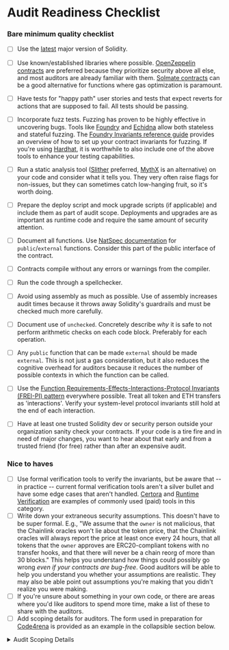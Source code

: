 # Audit Readiness Checklist

### Bare minimum quality checklist

- [ ]  Use the [latest](https://docs.soliditylang.org/en/latest/) major version of Solidity.
- [ ]  Use known/established libraries where possible. [OpenZeppelin contracts](https://github.com/OpenZeppelin/openzeppelin-contracts/) are preferred because they prioritize security above all else, and most auditors are already familiar with them. [Solmate contracts](https://github.com/Rari-Capital/solmate) can be a good alternative for functions where gas optimization is paramount.
- [ ]  Have tests for "happy path" user stories and tests that expect reverts for actions that are supposed to fail. All tests should be passing.
- [ ]  Incorporate fuzz tests. Fuzzing has proven to be highly effective in uncovering bugs. Tools like [Foundry](https://github.com/foundry-rs/foundry) and [Echidna](https://github.com/crytic/echidna) allow both stateless and stateful fuzzing. The [Foundry Invariants reference guide](https://book.getfoundry.sh/forge/invariant-testing?highlight=invariant#invariant-testing) provides an overview of how to set up your contract invariants for fuzzing. If you're using [Hardhat](https://github.com/NomicFoundation/hardhat), it is worthwhile to also include one of the above tools to enhance your testing capabilities.
- [ ]  Run a static analysis tool ([Slither](https://github.com/crytic/slither) preferred, [MythX](https://mythx.io/) is an alternative) on your code and consider what it tells you. They very often raise flags for non-issues, but they can sometimes catch low-hanging fruit, so it's worth doing.
- [ ]  Prepare the deploy script and mock upgrade scripts (if applicable) and include them as part of audit scope. Deployments and upgrades are as important as runtime code and require the same amount of security attention.
- [ ]  Document all functions. Use [NatSpec documentation](https://docs.soliditylang.org/en/develop/natspec-format.html) for `public`/`external` functions. Consider this part of the public interface of the contract.
- [ ]  Contracts compile without any errors or warnings from the compiler.
- [ ]  Run the code through a spellchecker.
- [ ]  Avoid using assembly as much as possible. Use of assembly increases audit times because it throws away Solidity's guardrails and must be checked much more carefully.
- [ ]  Document use of `unchecked`. Concretely describe *why* it is safe to not perform arithmetic checks on each code block. Preferably for each operation.
- [ ]  Any `public` function that can be made `external` should be made `external`. This is not just a gas consideration, but it also reduces the cognitive overhead for auditors because it reduces the number of possible contexts in which the function can be called.
- [ ]  Use the [Function Requirements-Effects-Interactions-Protocol Invariants (FREI-PI) pattern](https://www.nascent.xyz/idea/youre-writing-require-statements-wrong) everywhere possible. Treat all token and ETH transfers as 'interactions'. Verify your system-level protocol invariants still hold at the end of each interaction.
- [ ]  Have at least one trusted Solidity dev or security person outside your organization sanity check your contracts. If your code is a tire fire and in need of major changes, you want to hear about that early and from a trusted friend (for free) rather than after an expensive audit.


### Nice to haves

- [ ]  Use formal verification tools to verify the invariants, but be aware that -- in practice -- current formal verification tools aren't a silver bullet and have some edge cases that aren't handled. [Certora](https://www.certora.com/) and [Runtime Verification](https://runtimeverification.com/) are examples of commonly used (paid) tools in this category.
- [ ]  Write down your extraneous security assumptions. This doesn't have to be super formal. E.g., "We assume that the `owner` is not malicious, that the Chainlink oracles won't lie about the token price, that the Chainlink oracles will always report the price at least once every 24 hours, that all tokens that the `owner` approves are ERC20-compliant tokens with no transfer hooks, and that there will never be a chain reorg of more than 30 blocks." This helps you understand how things could possibly go wrong *even if your contracts are bug-free*. Good auditors will be able to help you understand you whether your assumptions are realistic. They may also be able point out assumptions you're making that you didn't realize you were making.
- [ ]  If you're unsure about something in your own code, or there are areas where you'd like auditors to spend more time, make a list of these to share with the auditors.
- [ ]  Add scoping details for auditors. The form used in preparation for [Code4rena](https://code4rena.com/) is provided as an example in the collapsible section below.
<details> <summary>Audit Scoping Details</summary>
  
  - If you have a public code repo, please share it here:
  - How many contracts are in scope?:
  - Total SLoC for these contracts?:
  - How many external imports are there?:
  - How many separate interfaces and struct definitions are there for the contracts within scope?:
  - Does most of your code generally use composition or inheritance?:
  - How many external calls?:
  - What is the overall line coverage percentage provided by your tests?:
  - Is there a need to understand a separate part of the codebase / get context in order to audit this part of the protocol?:
  - If so, please describe required context:
  - Does it use an oracle?: 
  - Does the token conform to the ERC20 standard?: 
  - Do you expect ERC721, ERC777, FEE-ON-TRANSFER, REBASING or any other non-standard ERC will interact with the smart contracts?:
  - Are there any novel or unique curve logic or mathematical models?: 
  - Does it use a timelock function?:
  - Is it an NFT?: 
  - Does it have an AMM?: 
  - Is it a fork of a popular project?: 
  - Does it use rollups?:
  - Is it multi-chain?:
  - Does it use a side-chain?:
  - Describe any specific areas you would like addressed. E.g. Please try to break XYZ.":
</details>
  
